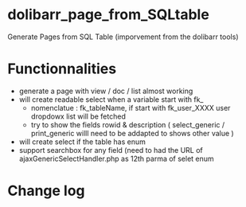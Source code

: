 # dolibarr_page_from_SQLtable
Generate Pages from SQL Table (imporvement from the dolibarr tools)


# Functionnalities
 - generate a page with view / doc / list almost working
 - will create readable select when a variable start with fk_ 
    - nomenclatue : fk_tableName, if start with fk_user_XXXX user dropdowx list will be fetched
    - try to show the fields rowid & description ( select_generic / print_generic willl need to be addapted to shows other value )
- will create select if the table has enum
- support searchbox for any field (need to had the URL of ajaxGenericSelectHandler.php as 12th parma of selet enum


# Change log

